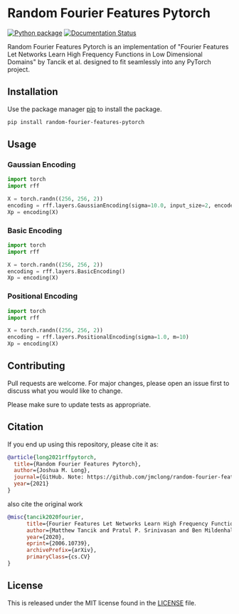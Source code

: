 # Random Fourier Features Pytorch

[![Python package](https://github.com/jmclong/random-fourier-features-pytorch/actions/workflows/python-package.yml/badge.svg)](https://github.com/jmclong/random-fourier-features-pytorch/actions/workflows/python-package.yml)
[![Documentation Status](https://readthedocs.org/projects/random-fourier-features-pytorch/badge/?version=latest)](https://random-fourier-features-pytorch.readthedocs.io/en/latest/?badge=latest)

Random Fourier Features Pytorch is an implementation of "Fourier Features Let Networks Learn High Frequency Functions in Low Dimensional Domains" by Tancik et al. designed to fit seamlessly into any PyTorch project.

## Installation

Use the package manager [pip](https://pip.pypa.io/en/stable/) to install the package.

```bash
pip install random-fourier-features-pytorch
```

## Usage
### Gaussian Encoding
```python
import torch
import rff

X = torch.randn((256, 256, 2))
encoding = rff.layers.GaussianEncoding(sigma=10.0, input_size=2, encoded_size=256)
Xp = encoding(X)
```
### Basic Encoding
```python
import torch
import rff

X = torch.randn((256, 256, 2))
encoding = rff.layers.BasicEncoding()
Xp = encoding(X)
```
### Positional Encoding
```python
import torch
import rff

X = torch.randn((256, 256, 2))
encoding = rff.layers.PositionalEncoding(sigma=1.0, m=10)
Xp = encoding(X)
```
## Contributing
Pull requests are welcome. For major changes, please open an issue first to discuss what you would like to change.

Please make sure to update tests as appropriate.


## Citation
If you end up using this repository, please cite it as:
```bibtex
@article{long2021rffpytorch,
  title={Random Fourier Features Pytorch},
  author={Joshua M. Long},
  journal={GitHub. Note: https://github.com/jmclong/random-fourier-features-pytorch},
  year={2021}
}
```
also cite the original work
```bibtex
@misc{tancik2020fourier,
      title={Fourier Features Let Networks Learn High Frequency Functions in Low Dimensional Domains}, 
      author={Matthew Tancik and Pratul P. Srinivasan and Ben Mildenhall and Sara Fridovich-Keil and Nithin Raghavan and Utkarsh Singhal and Ravi Ramamoorthi and Jonathan T. Barron and Ren Ng},
      year={2020},
      eprint={2006.10739},
      archivePrefix={arXiv},
      primaryClass={cs.CV}
}
```

## License
This is released under the MIT license found in the [LICENSE](LICENSE) file.
